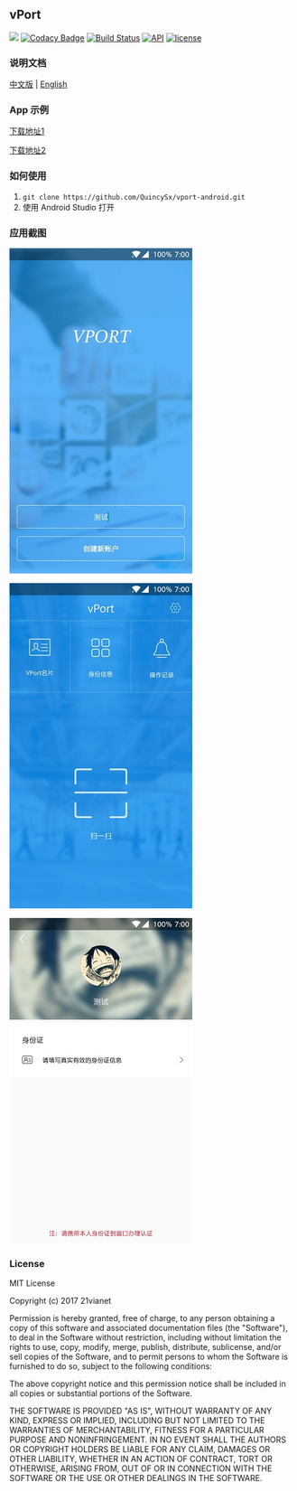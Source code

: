 ## vPort

[![](https://jitpack.io/v/QuincySx/vport-android.svg)](https://jitpack.io/#QuincySx/vport-android) [![Codacy Badge](https://api.codacy.com/project/badge/Grade/c785df574c5c4aca98984daa51028fcc)](https://www.codacy.com/app/QuincySx/vport-android?utm_source=github.com&amp;utm_medium=referral&amp;utm_content=QuincySx/vport-android&amp;utm_campaign=Badge_Grade)
[![Build Status](https://travis-ci.org/QuincySx/vport-android.svg?branch=master)](https://travis-ci.org/QuincySx/vport-android)
[![API](https://img.shields.io/badge/API-19%2B-brightgreen.svg?style=flat)](https://android-arsenal.com/api?level=19) [![license](https://img.shields.io/github/license/mashape/apistatus.svg)](http://opensource.org/licenses/MIT)

### 说明文档
[中文版](/README_CN.md) | [English](/README.md)

### App 示例
[下载地址1](http://fir.im/3uj9)

[下载地址2](/example/app-debug.apk)

### 如何使用
1. ```git clone https://github.com/QuincySx/vport-android.git```
1. 使用 Android Studio 打开

### 应用截图

![](/screenshot/Screenshot1.jpg)

![](/screenshot/Screenshot2.jpg)

![](/screenshot/Screenshot3.jpg)

### License
MIT License

Copyright (c) 2017 21vianet

Permission is hereby granted, free of charge, to any person obtaining a copy
of this software and associated documentation files (the "Software"), to deal
in the Software without restriction, including without limitation the rights
to use, copy, modify, merge, publish, distribute, sublicense, and/or sell
copies of the Software, and to permit persons to whom the Software is
furnished to do so, subject to the following conditions:

The above copyright notice and this permission notice shall be included in all
copies or substantial portions of the Software.

THE SOFTWARE IS PROVIDED "AS IS", WITHOUT WARRANTY OF ANY KIND, EXPRESS OR
IMPLIED, INCLUDING BUT NOT LIMITED TO THE WARRANTIES OF MERCHANTABILITY,
FITNESS FOR A PARTICULAR PURPOSE AND NONINFRINGEMENT. IN NO EVENT SHALL THE
AUTHORS OR COPYRIGHT HOLDERS BE LIABLE FOR ANY CLAIM, DAMAGES OR OTHER
LIABILITY, WHETHER IN AN ACTION OF CONTRACT, TORT OR OTHERWISE, ARISING FROM,
OUT OF OR IN CONNECTION WITH THE SOFTWARE OR THE USE OR OTHER DEALINGS IN THE
SOFTWARE.
